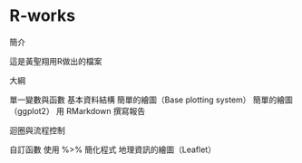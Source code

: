 # R-works

簡介

這是黃聖翔用R做出的檔案

大綱

單一變數與函數
基本資料結構
簡單的繪圖（Base plotting system）
簡單的繪圖（ggplot2）
用 RMarkdown 撰寫報告

迴圈與流程控制

自訂函數
使用 %>% 簡化程式
地理資訊的繪圖（Leaflet）
